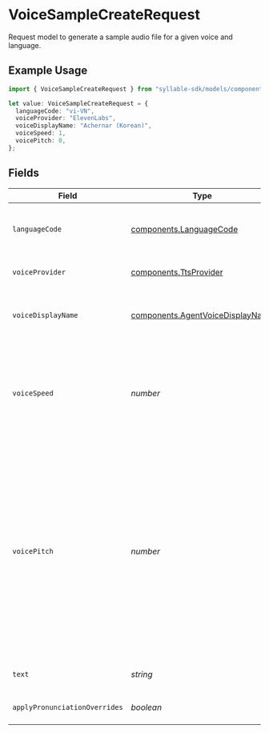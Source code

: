 # VoiceSampleCreateRequest

Request model to generate a sample audio file for a given voice and language.

## Example Usage

```typescript
import { VoiceSampleCreateRequest } from "syllable-sdk/models/components";

let value: VoiceSampleCreateRequest = {
  languageCode: "vi-VN",
  voiceProvider: "ElevenLabs",
  voiceDisplayName: "Achernar (Korean)",
  voiceSpeed: 1,
  voicePitch: 0,
};
```

## Fields

| Field                                                                                                                                                                                                                                 | Type                                                                                                                                                                                                                                  | Required                                                                                                                                                                                                                              | Description                                                                                                                                                                                                                           | Example                                                                                                                                                                                                                               |
| ------------------------------------------------------------------------------------------------------------------------------------------------------------------------------------------------------------------------------------- | ------------------------------------------------------------------------------------------------------------------------------------------------------------------------------------------------------------------------------------- | ------------------------------------------------------------------------------------------------------------------------------------------------------------------------------------------------------------------------------------- | ------------------------------------------------------------------------------------------------------------------------------------------------------------------------------------------------------------------------------------- | ------------------------------------------------------------------------------------------------------------------------------------------------------------------------------------------------------------------------------------- |
| `languageCode`                                                                                                                                                                                                                        | [components.LanguageCode](../../models/components/languagecode.md)                                                                                                                                                                    | :heavy_check_mark:                                                                                                                                                                                                                    | BCP 47 codes of languages that Syllable supports.                                                                                                                                                                                     |                                                                                                                                                                                                                                       |
| `voiceProvider`                                                                                                                                                                                                                       | [components.TtsProvider](../../models/components/ttsprovider.md)                                                                                                                                                                      | :heavy_check_mark:                                                                                                                                                                                                                    | TTS provider for an agent voice.                                                                                                                                                                                                      |                                                                                                                                                                                                                                       |
| `voiceDisplayName`                                                                                                                                                                                                                    | [components.AgentVoiceDisplayName](../../models/components/agentvoicedisplayname.md)                                                                                                                                                  | :heavy_check_mark:                                                                                                                                                                                                                    | Display names of voices that Syllable supports.                                                                                                                                                                                       |                                                                                                                                                                                                                                       |
| `voiceSpeed`                                                                                                                                                                                                                          | *number*                                                                                                                                                                                                                              | :heavy_minus_sign:                                                                                                                                                                                                                    | Speed of the voice in the range of 0.25 to 4.0 (OpenAI and Google) or 0.7 to 1.2 (ElevenLabs). Standard speed is 1.0.                                                                                                                 | 1                                                                                                                                                                                                                                     |
| `voicePitch`                                                                                                                                                                                                                          | *number*                                                                                                                                                                                                                              | :heavy_minus_sign:                                                                                                                                                                                                                    | Pitch of the voice in the range of -20.0 to 20.0. 20 means increase 20 semitones from the original pitch. -20 means decrease 20 semitones from the original pitch. 0 means use the original pitch. Only supported for Google configs. | 0                                                                                                                                                                                                                                     |
| `text`                                                                                                                                                                                                                                | *string*                                                                                                                                                                                                                              | :heavy_minus_sign:                                                                                                                                                                                                                    | Text to generate for this voice.                                                                                                                                                                                                      |                                                                                                                                                                                                                                       |
| `applyPronunciationOverrides`                                                                                                                                                                                                         | *boolean*                                                                                                                                                                                                                             | :heavy_minus_sign:                                                                                                                                                                                                                    | Apply TTS pronunciation fixes.                                                                                                                                                                                                        |                                                                                                                                                                                                                                       |